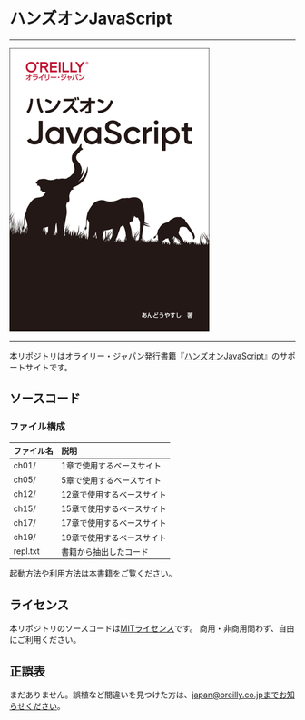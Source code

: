 # ハンズオンJavaScript

---

![表紙](hands-on-javascript.png)

---

本リポジトリはオライリー・ジャパン発行書籍『[ハンズオンJavaScript](https://www.oreilly.co.jp/books/9784873119229/)』のサポートサイトです。

## ソースコード

### ファイル構成

|ファイル名 |説明                      |
|:--        |:--                       |
|ch01/      |1章で使用するベースサイト |
|ch05/      |5章で使用するベースサイト |
|ch12/      |12章で使用するベースサイト|
|ch15/      |15章で使用するベースサイト|
|ch17/      |17章で使用するベースサイト|
|ch19/      |19章で使用するベースサイト|
|repl.txt   |書籍から抽出したコード    |

起動方法や利用方法は本書籍をご覧ください。

## ライセンス
本リポジトリのソースコードは[MITライセンス](http://www.opensource.org/licenses/MIT)です。
商用・非商用問わず、自由にご利用ください。

## 正誤表

まだありません。誤植など間違いを見つけた方は、japan@oreilly.co.jpまでお知らせください。

